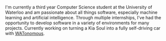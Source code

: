 I'm currently a third year Computer Science student at the University of Waterloo and am passionate about all things software, especially machine learning and artificial intelligence. Through multiple internships, I’ve had the opportunity to develop software in a variety of environments for many projects. Currently working on turning a Kia Soul into a fully self-driving car with <a href="https://www.watonomous.ca/about" target="_blank"><u>WATonomous</u></a>.  


